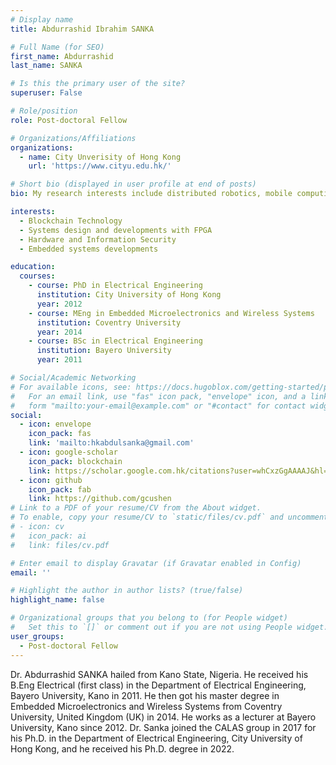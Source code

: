 ```yaml
---
# Display name
title: Abdurrashid Ibrahim SANKA

# Full Name (for SEO)
first_name: Abdurrashid
last_name: SANKA

# Is this the primary user of the site?
superuser: False

# Role/position
role: Post-doctoral Fellow

# Organizations/Affiliations
organizations:
  - name: City Unverisity of Hong Kong
    url: 'https://www.cityu.edu.hk/'

# Short bio (displayed in user profile at end of posts)
bio: My research interests include distributed robotics, mobile computing and programmable matter.

interests:
  - Blockchain Technology
  - Systems design and developments with FPGA
  - Hardware and Information Security
  - Embedded systems developments

education:
  courses:
    - course: PhD in Electrical Engineering
      institution: City University of Hong Kong
      year: 2012
    - course: MEng in Embedded Microelectronics and Wireless Systems
      institution: Coventry University
      year: 2014
    - course: BSc in Electrical Engineering
      institution: Bayero University
      year: 2011

# Social/Academic Networking
# For available icons, see: https://docs.hugoblox.com/getting-started/page-builder/#icons
#   For an email link, use "fas" icon pack, "envelope" icon, and a link in the
#   form "mailto:your-email@example.com" or "#contact" for contact widget.
social:
  - icon: envelope
    icon_pack: fas
    link: 'mailto:hkabdulsanka@gmail.com'
  - icon: google-scholar
    icon_pack: blockchain
    link: https://scholar.google.com.hk/citations?user=whCxzGgAAAAJ&hl=en
  - icon: github
    icon_pack: fab
    link: https://github.com/gcushen
# Link to a PDF of your resume/CV from the About widget.
# To enable, copy your resume/CV to `static/files/cv.pdf` and uncomment the lines below.
# - icon: cv
#   icon_pack: ai
#   link: files/cv.pdf

# Enter email to display Gravatar (if Gravatar enabled in Config)
email: ''

# Highlight the author in author lists? (true/false)
highlight_name: false

# Organizational groups that you belong to (for People widget)
#   Set this to `[]` or comment out if you are not using People widget.
user_groups:
  - Post-doctoral Fellow
---
```


Dr. Abdurrashid SANKA hailed from Kano State, Nigeria. He received his B.Eng Electrical (first class) in the Department of Electrical Engineering, Bayero University, Kano in 2011. He then got his master degree in Embedded Microelectronics and Wireless Systems from Coventry University, United Kingdom (UK) in 2014. He works as a lecturer at Bayero University, Kano since 2012. Dr. Sanka joined the CALAS group in 2017 for his Ph.D. in the Department of Electrical Engineering, City University of Hong Kong, and he received his Ph.D. degree in 2022.
